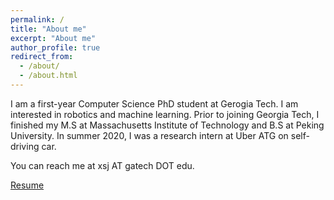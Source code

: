 ```yaml
---
permalink: /
title: "About me"
excerpt: "About me"
author_profile: true
redirect_from: 
  - /about/
  - /about.html
---
```


I am a first-year Computer Science PhD student at Gerogia Tech. I am interested in robotics and machine learning. Prior to joining Georgia Tech, I finished my M.S at Massachusetts Institute of Technology and B.S at Peking University. In summer 2020, I was a research intern at Uber ATG on self-driving car.

You can reach me at xsj AT gatech DOT edu.

[Resume](files/resume.pdf)